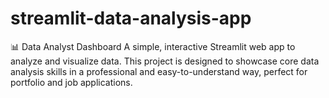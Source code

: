 # streamlit-data-analysis-app
📊 Data Analyst Dashboard  A simple, interactive Streamlit web app to analyze and visualize data. This project is designed to showcase core data analysis skills in a professional and easy-to-understand way, perfect for portfolio and job applications.
